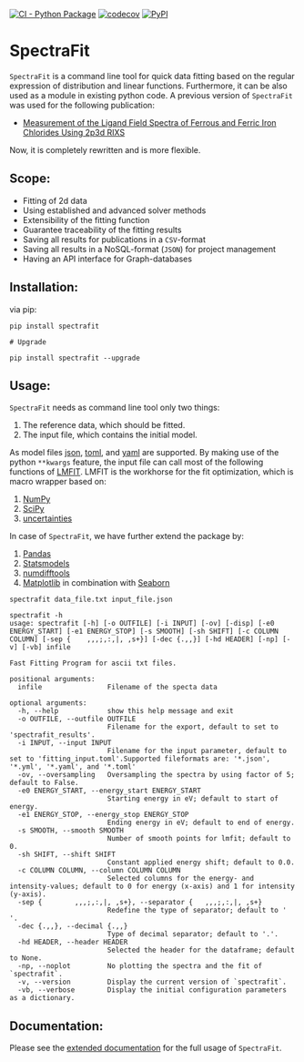 [![CI - Python Package](https://github.com/Anselmoo/spectrafit/actions/workflows/python-ci.yml/badge.svg?branch=master)](https://github.com/Anselmoo/spectrafit/actions/workflows/python-ci.yml)
[![codecov](https://codecov.io/gh/Anselmoo/spectrafit/branch/master/graph/badge.svg?token=pNIMKwWsO2)](https://codecov.io/gh/Anselmoo/spectrafit)
[![PyPI](https://img.shields.io/pypi/v/spectrafit?logo=PyPi)](https://pypi.org/project/spectrafit/)

# SpectraFit

`SpectraFit` is a command line tool for quick data fitting based on the regular
expression of distribution and linear functions. Furthermore, it can be also
used as a module in existing python code. A previous version of `SpectraFit` was
used for the following publication:

- [Measurement of the Ligand Field Spectra of Ferrous and Ferric Iron Chlorides Using 2p3d RIXS](https://pubs.acs.org/doi/abs/10.1021/acs.inorgchem.7b00940)

Now, it is completely rewritten and is more flexible.

## Scope:

- Fitting of 2d data
- Using established and advanced solver methods
- Extensibility of the fitting function
- Guarantee traceability of the fitting results
- Saving all results for publications in a `CSV`-format
- Saving all results in a NoSQL-format (`JSON`) for project management
- Having an API interface for Graph-databases

## Installation:

via pip:

```shell
pip install spectrafit

# Upgrade

pip install spectrafit --upgrade
```

## Usage:

`SpectraFit` needs as command line tool only two things:

1. The reference data, which should be fitted.
2. The input file, which contains the initial model.

As model files [json](https://en.wikipedia.org/wiki/JSON),
[toml](https://en.wikipedia.org/wiki/TOML), and
[yaml](https://en.wikipedia.org/wiki/YAML) are supported. By making use of the
python `**kwargs` feature, the input file can call most of the following
functions of [LMFIT](https://lmfit.github.io/lmfit-py/index.html). LMFIT is the
workhorse for the fit optimization, which is macro wrapper based on:

1. [NumPy](https://www.numpy.org/)
2. [SciPy](https://www.scipy.org/)
3. [uncertainties](https://pythonhosted.org/uncertainties/)

In case of `SpectraFit`, we have further extend the package by:

1. [Pandas](https://pandas.pydata.org/)
2. [Statsmodels](https://www.statsmodels.org/stable/index.html)
3. [numdifftools](https://github.com/pbrod/numdifftools)
4. [Matplotlib](https://matplotlib.org/) in combination with
   [Seaborn](https://seaborn.pydata.org/)

```shell
spectrafit data_file.txt input_file.json
```

```shell
spectrafit -h
usage: spectrafit [-h] [-o OUTFILE] [-i INPUT] [-ov] [-disp] [-e0 ENERGY_START] [-e1 ENERGY_STOP] [-s SMOOTH] [-sh SHIFT] [-c COLUMN COLUMN] [-sep {    ,,,;,:,|, ,s+}] [-dec {.,,}] [-hd HEADER] [-np] [-v] [-vb] infile

Fast Fitting Program for ascii txt files.

positional arguments:
  infile                Filename of the specta data

optional arguments:
  -h, --help            show this help message and exit
  -o OUTFILE, --outfile OUTFILE
                        Filename for the export, default to set to 'spectrafit_results'.
  -i INPUT, --input INPUT
                        Filename for the input parameter, default to set to 'fitting_input.toml'.Supported fileformats are: '*.json', '*.yml', '*.yaml', and '*.toml'
  -ov, --oversampling   Oversampling the spectra by using factor of 5; default to False.
  -e0 ENERGY_START, --energy_start ENERGY_START
                        Starting energy in eV; default to start of energy.
  -e1 ENERGY_STOP, --energy_stop ENERGY_STOP
                        Ending energy in eV; default to end of energy.
  -s SMOOTH, --smooth SMOOTH
                        Number of smooth points for lmfit; default to 0.
  -sh SHIFT, --shift SHIFT
                        Constant applied energy shift; default to 0.0.
  -c COLUMN COLUMN, --column COLUMN COLUMN
                        Selected columns for the energy- and intensity-values; default to 0 for energy (x-axis) and 1 for intensity (y-axis).
  -sep {        ,,,;,:,|, ,s+}, --separator {   ,,,;,:,|, ,s+}
                        Redefine the type of separator; default to ' '.
  -dec {.,,}, --decimal {.,,}
                        Type of decimal separator; default to '.'.
  -hd HEADER, --header HEADER
                        Selected the header for the dataframe; default to None.
  -np, --noplot         No plotting the spectra and the fit of `spectrafit`.
  -v, --version         Display the current version of `spectrafit`.
  -vb, --verbose        Display the initial configuration parameters as a dictionary.
```

## Documentation:

Please see the [extended documentation](https://anselmoo.github.io/spectrafit/)
for the full usage of `SpectraFit`.
